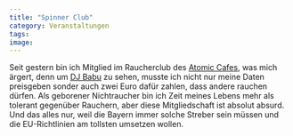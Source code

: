 ```yaml
---
title: "Spinner Club"
category: Veranstaltungen
tags: 
image: 
---
```


Seit gestern bin ich Mitglied im Raucherclub des [Atomic Cafes](http://www.atomic.de), was mich ärgert, denn um [DJ Babu](http://www.myspace.com/djbabu) zu sehen, musste ich nicht nur meine Daten preisgeben sonder auch zwei Euro dafür zahlen, dass andere rauchen dürfen. Als geborener Nichtraucher bin ich Zeit meines Lebens mehr als tolerant gegenüber Rauchern, aber diese Mitgliedschaft ist absolut absurd. Und das alles nur, weil die Bayern immer solche Streber sein müssen und die EU-Richtlinien am tollsten umsetzen wollen.